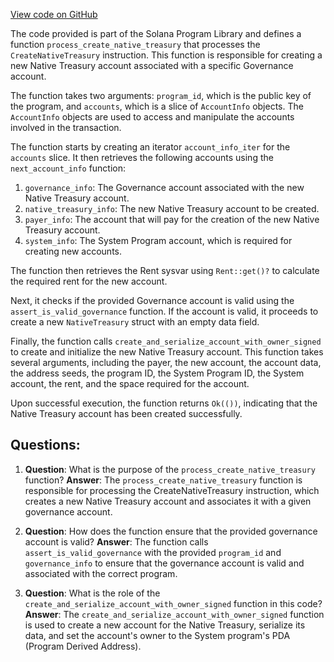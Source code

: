 [View code on GitHub](https://github.com/solana-labs/solana-program-library/governance/program/src/processor/process_create_native_treasury.rs)

The code provided is part of the Solana Program Library and defines a function `process_create_native_treasury` that processes the `CreateNativeTreasury` instruction. This function is responsible for creating a new Native Treasury account associated with a specific Governance account.

The function takes two arguments: `program_id`, which is the public key of the program, and `accounts`, which is a slice of `AccountInfo` objects. The `AccountInfo` objects are used to access and manipulate the accounts involved in the transaction.

The function starts by creating an iterator `account_info_iter` for the `accounts` slice. It then retrieves the following accounts using the `next_account_info` function:

1. `governance_info`: The Governance account associated with the new Native Treasury account.
2. `native_treasury_info`: The new Native Treasury account to be created.
3. `payer_info`: The account that will pay for the creation of the new Native Treasury account.
4. `system_info`: The System Program account, which is required for creating new accounts.

The function then retrieves the Rent sysvar using `Rent::get()?` to calculate the required rent for the new account.

Next, it checks if the provided Governance account is valid using the `assert_is_valid_governance` function. If the account is valid, it proceeds to create a new `NativeTreasury` struct with an empty data field.

Finally, the function calls `create_and_serialize_account_with_owner_signed` to create and initialize the new Native Treasury account. This function takes several arguments, including the payer, the new account, the account data, the address seeds, the program ID, the System Program ID, the System account, the rent, and the space required for the account.

Upon successful execution, the function returns `Ok(())`, indicating that the Native Treasury account has been created successfully.
## Questions: 
 1. **Question**: What is the purpose of the `process_create_native_treasury` function?
   **Answer**: The `process_create_native_treasury` function is responsible for processing the CreateNativeTreasury instruction, which creates a new Native Treasury account and associates it with a given governance account.

2. **Question**: How does the function ensure that the provided governance account is valid?
   **Answer**: The function calls `assert_is_valid_governance` with the provided `program_id` and `governance_info` to ensure that the governance account is valid and associated with the correct program.

3. **Question**: What is the role of the `create_and_serialize_account_with_owner_signed` function in this code?
   **Answer**: The `create_and_serialize_account_with_owner_signed` function is used to create a new account for the Native Treasury, serialize its data, and set the account's owner to the System program's PDA (Program Derived Address).